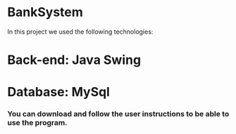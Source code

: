 # <h1>BankSystem</h1>
In this project we used the following technologies:<br>
# Back-end: Java Swing<br>
# Database: MySql<br>
<h3>You can download and follow the user instructions to be able to use the program.</h3>
